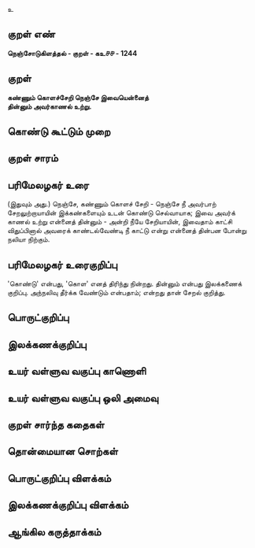 உ

## குறள் எண் 

**நெஞ்சோடுகிளத்தல் - குறள் - கஉ௪௪ - 1244**

## குறள் 

**கண்ணும் கொளச்சேறி நெஞ்சே இவையென்னைத்  
தின்னும் அவர்காணல் உற்று.** 

## கொண்டு கூட்டும் முறை


## குறள் சாரம் 


## பரிமேலழகர் உரை

(இதுவும் அது.) நெஞ்சே, கண்ணும் கொளச் சேறி - நெஞ்சே நீ அவர்பாற் சேறலுற்றாயாயின் இக்கண்களையும் உடன் கொண்டு செல்வாயாக; இவை அவர்க் காணல் உற்று என்னைத் தின்னும் - அன்றி நீயே சேறியாயின், இவைதாம் காட்சி விதுப்பினால் அவரைக் காண்டல்வேண்டி நீ காட்டு என்று என்னைத் தின்பன போன்று நலியா நிற்கும்.

## பரிமேலழகர் உரைகுறிப்பு   

'கொண்டு' என்பது, 'கொள' எனத் திரிந்து நின்றது. தின்னும் என்பது இலக்கணைக் குறிப்பு. அந்நலிவு தீர்க்க வேண்டும் என்பதாம்; என்றது தான் சேறல் குறித்து.

## பொருட்குறிப்பு 


## இலக்கணக்குறிப்பு  


## உயர் வள்ளுவ வகுப்பு காணொளி


## உயர் வள்ளுவ வகுப்பு ஒலி அமைவு 

 
## குறள் சார்ந்த கதைகள் 


## தொன்மையான சொற்கள்


## பொருட்குறிப்பு விளக்கம்


## இலக்கணக்குறிப்பு விளக்கம்


## ஆங்கில கருத்தாக்கம் 



